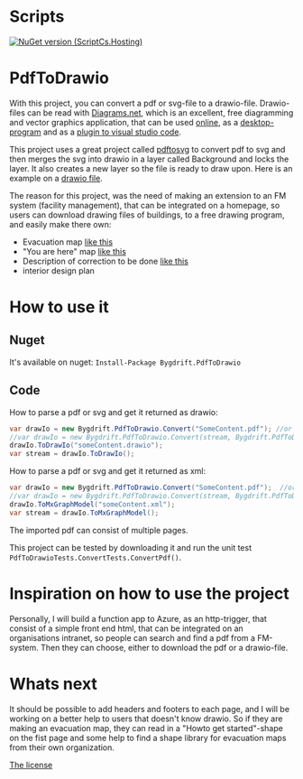 # Scripts

[![NuGet version (ScriptCs.Hosting)](https://img.shields.io/nuget/v/ScriptCs.Hosting.svg?style=flat-square)](https://www.nuget.org/packages/Bygdrift.Tools.PdfToDrawio)

# PdfToDrawio

With this project, you can convert a pdf or svg-file to a drawio-file. Drawio-files can be read with [Diagrams.net](https://www.diagrams.net), which is an excellent, free diagramming and vector graphics application, that can be used [online](https://app.diagrams.net), as a [desktop-program](https://github.com/jgraph/drawio-desktop/releases/tag/v14.9.6) and as a [plugin to visual studio code](https://marketplace.visualstudio.com/items?itemName=hediet.vscode-drawio).

This project uses a great project called [pdftosvg](https://github.com/dmester/pdftosvg.net) to convert pdf to svg and then merges the svg into drawio in a layer called Background and locks the layer. It also creates a new layer so the file is ready to draw upon. Here is an example on a [drawio file](https://github.com/Bygdrift/PdfToDrawio/tree/master/PdfToDrawioTests/Files/Out).

The reason for this project, was the need of making an extension to an FM system (facility management), that can be integrated on a homepage, so users can download drawing files of buildings, to a free drawing program, and easily make there own:
- Evacuation map [like this](https://raw.githubusercontent.com/Bygdrift/PdfToDrawio/master/Documentation/Images/Fire-Plan.jpg)
- "You are here" map [like this](https://raw.githubusercontent.com/Bygdrift/PdfToDrawio/master/Documentation/Images/Building_map.png)
- Description of correction to be done [like this](https://raw.githubusercontent.com/Bygdrift/PdfToDrawio/master/Documentation/Images/Revision_cloud.png)
- interior design plan


# How to use it

## Nuget

It's available on nuget: `Install-Package Bygdrift.PdfToDrawio`

## Code

How to parse a pdf or svg and get it returned as drawio:
```c#
var drawIo = new Bygdrift.PdfToDrawio.Convert("SomeContent.pdf"); //or svg
//var drawIo = new Bygdrift.PdfToDrawio.Convert(stream, Bygdrift.PdfToDrawio.Format.PDF);  //It can also be loaded as a stream
drawIo.ToDrawIo("someContent.drawio");
var stream = drawIo.ToDrawIo();
```
How to parse a pdf or svg and get it returned as xml:

```c#
var drawIo = new Bygdrift.PdfToDrawio.Convert("SomeContent.pdf");  //or svg
//var drawIo = new Bygdrift.PdfToDrawio.Convert(stream, Bygdrift.PdfToDrawio.Format.PDF);  //It can also be loaded as a stream
drawIo.ToMxGraphModel("someContent.xml");
var stream = drawIo.ToMxGraphModel();
```


The imported pdf can consist of multiple pages.

This project can be tested by downloading it and run the unit test `PdfToDrawioTests.ConvertTests.ConvertPdf()`.

# Inspiration on how to use the project

Personally, I will build a function app to Azure, as an http-trigger, that consist of a simple front end html, that can be integrated on an organisations intranet, so people can search and find a pdf from a FM-system. Then they can choose, either to download the pdf or a drawio-file.

# Whats next

It should be possible to add headers and footers to each page, and I will be working on a better help to users that doesn't know drawio. So if they are making an evacuation map, they can read in a "Howto get started"-shape on the fist page and some help to find a shape library for evacuation maps from their own organization.


[The license](License.md)
